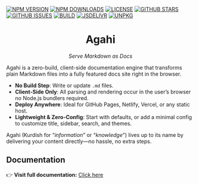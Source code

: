 [![NPM VERSION](https://img.shields.io/npm/v/agahi?color=crimson&style=flat-square&label=NPM%20VERSION)](https://www.npmjs.com/package/agahi)
[![NPM DOWNLOADS](https://img.shields.io/npm/dt/agahi?style=flat-square&color=orange&label=NPM%20DOWNLOADS)](https://www.npmjs.com/package/agahi)
[![LICENSE](https://img.shields.io/github/license/teneplaysofficial/agahi?style=flat-square&color=blue&label=LICENSE)](https://github.com/teneplaysofficial/agahi/blob/main/LICENSE)
[![GITHUB STARS](https://img.shields.io/github/stars/teneplaysofficial/agahi?style=flat-square&label=GITHUB%20STARS)](https://github.com/teneplaysofficial/agahi/stargazers)
[![GITHUB ISSUES](https://img.shields.io/github/issues/teneplaysofficial/agahi?style=flat-square&label=GITHUB%20ISSUES)](https://github.com/teneplaysofficial/agahi/issues)
[![BUILD](https://img.shields.io/github/actions/workflow/status/teneplaysofficial/agahi/publish.yml?label=BUILD&style=flat-square)](https://github.com/teneplaysofficial/agahi/actions)
[![JSDELIVR](https://data.jsdelivr.com/v1/package/npm/agahi/badge?style=rounded)](https://www.jsdelivr.com/package/npm/agahi)
[![UNPKG](https://img.shields.io/badge/CDN-UNPKG-blue?style=flat-square)](https://unpkg.com/browse/agahi/)

<h1 align="center">Agahi</h1>

<p align="center"><em>Serve Markdown as Docs</em></p>

Agahi is a zero-build, client-side documentation engine that transforms plain Markdown files into a fully featured docs site right in the browser.

- **No Build Step**: Write or update `.md` files.
- **Client-Side Only**: All parsing and rendering occur in the user’s browser no Node.js bundlers required.
- **Deploy Anywhere**: Ideal for GitHub Pages, Netlify, Vercel, or any static host.
- **Lightweight & Zero-Config**: Start with defaults, or add a minimal config to customize title, sidebar, search, and themes.

Agahi (Kurdish for “_information_” or “_knowledge_”) lives up to its name by delivering your content directly—no hassle, no extra steps.

## Documentation

👉 **Visit full documentation:** [Click here](https://TenEplaysOfficial.github.io/agahi)
